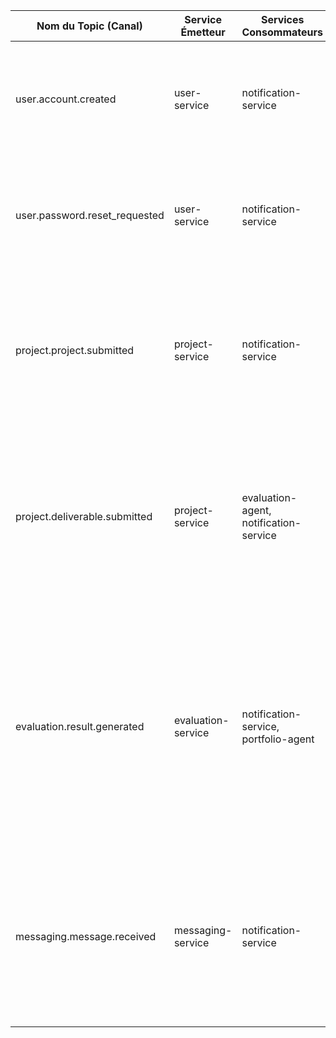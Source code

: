 | Nom du Topic (Canal) | Service Émetteur | Services Consommateurs | Description du Payload JSON |
| --- | --- | --- | --- |
| user.account.created | user-service | notification-service | { "user_id": "uuid", "email": "string", "full_name": "string", "role": "string" }. Envoyé pour déclencher l'e-mail de bienvenue. |
| user.password.reset_requested | user-service | notification-service | { "user_id": "uuid", "email": "string", "reset_token": "string" }. Envoyé pour déclencher l'e-mail avec le lien de réinitialisation. |
| project.project.submitted | project-service | notification-service | { "project_id": "uuid", "project_title": "string", "company_name": "string" }. Envoyé pour notifier les administrateurs qu'un nouveau projet est en attente de validation. |
| project.deliverable.submitted | project-service | evaluation-agent, notification-service | { "deliverable_id": "uuid", "project_id": "uuid", "user_id": "uuid", "file_path_in_gcs": "string" }. L'événement principal qui déclenche le pipeline d'évaluation et notifie l'entreprise. |
| evaluation.result.generated | evaluation-service | notification-service, portfolio-agent | { "evaluation_id": "uuid", "deliverable_id": "uuid", "user_id": "uuid", "project_id": "uuid", "overall_score": "float" }. Indique qu'une évaluation est terminée et prête à être consultée. Déclenche la notification à l'apprenant et potentiellement une mise à jour du portfolio. |
| messaging.message.received | messaging-service | notification-service | { "message_id": "uuid", "conversation_id": "uuid", "sender_id": "uuid", "recipient_id": "uuid", "project_id": "uuid" }. Permet de notifier un utilisateur qu'il a reçu un nouveau message. |

